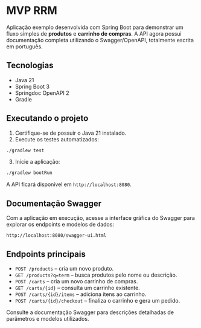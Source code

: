 # MVP RRM

Aplicação exemplo desenvolvida com Spring Boot para demonstrar um fluxo simples de **produtos** e **carrinho de compras**. A API agora possui documentação completa utilizando o Swagger/OpenAPI, totalmente escrita em português.

## Tecnologias

- Java 21
- Spring Boot 3
- Springdoc OpenAPI 2
- Gradle

## Executando o projeto

1. Certifique-se de possuir o Java 21 instalado.
2. Execute os testes automatizados:

```bash
./gradlew test
```

3. Inicie a aplicação:

```bash
./gradlew bootRun
```

A API ficará disponível em `http://localhost:8080`.

## Documentação Swagger

Com a aplicação em execução, acesse a interface gráfica do Swagger para explorar os endpoints e modelos de dados:

```
http://localhost:8080/swagger-ui.html
```

## Endpoints principais

- `POST /products` – cria um novo produto.
- `GET /products?q=term` – busca produtos pelo nome ou descrição.
- `POST /carts` – cria um novo carrinho de compras.
- `GET /carts/{id}` – consulta um carrinho existente.
- `POST /carts/{id}/items` – adiciona itens ao carrinho.
- `POST /carts/{id}/checkout` – finaliza o carrinho e gera um pedido.

Consulte a documentação Swagger para descrições detalhadas de parâmetros e modelos utilizados.


